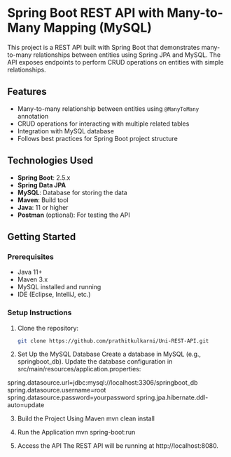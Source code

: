 # Spring Boot REST API with Many-to-Many Mapping (MySQL)

This project is a REST API built with Spring Boot that demonstrates many-to-many relationships between entities using Spring JPA and MySQL. The API exposes endpoints to perform CRUD operations on entities with simple relationships.

## Features
- Many-to-many relationship between entities using `@ManyToMany` annotation
- CRUD operations for interacting with multiple related tables
- Integration with MySQL database
- Follows best practices for Spring Boot project structure

## Technologies Used
- **Spring Boot**: 2.5.x
- **Spring Data JPA**
- **MySQL**: Database for storing the data
- **Maven**: Build tool
- **Java**: 11 or higher
- **Postman** (optional): For testing the API

## Getting Started

### Prerequisites
- Java 11+
- Maven 3.x
- MySQL installed and running
- IDE (Eclipse, IntelliJ, etc.)

### Setup Instructions

1. Clone the repository:
   ```bash
   git clone https://github.com/prathitkulkarni/Uni-REST-API.git

2. Set Up the MySQL Database
Create a database in MySQL (e.g., springboot_db).
Update the database configuration in src/main/resources/application.properties:

spring.datasource.url=jdbc:mysql://localhost:3306/springboot_db
spring.datasource.username=root
spring.datasource.password=yourpassword
spring.jpa.hibernate.ddl-auto=update

3. Build the Project Using Maven
mvn clean install

4. Run the Application
mvn spring-boot:run

5. Access the API
The REST API will be running at http://localhost:8080.


